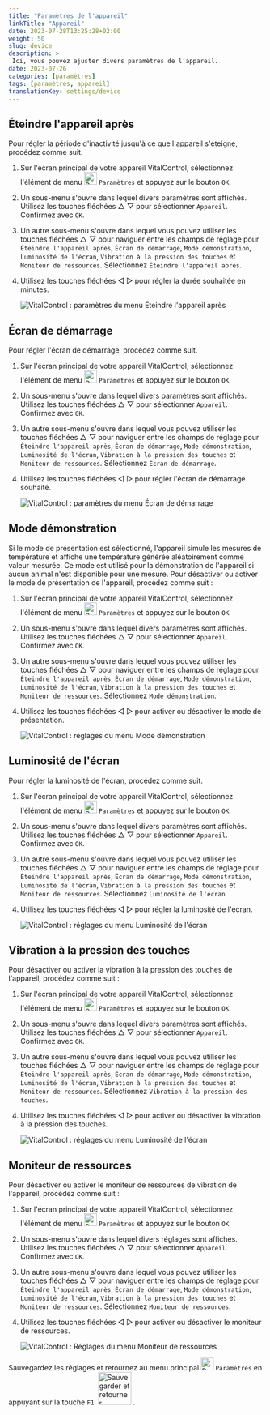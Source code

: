 ```yaml
---
title: "Paramètres de l'appareil"
linkTitle: "Appareil"
date: 2023-07-28T13:25:28+02:00
weight: 50
slug: device
description: >
 Ici, vous pouvez ajuster divers paramètres de l'appareil.
date: 2023-07-26
categories: [paramètres]
tags: [paramètres, appareil]
translationKey: settings/device
---
```

## Éteindre l'appareil après
Pour régler la période d'inactivité jusqu'à ce que l'appareil s'éteigne, procédez comme suit.

1. Sur l'écran principal de votre appareil VitalControl, sélectionnez l'élément de menu <img src="/icons/gear.svg" width="25" align="bottom" alt="Paramètres" /> `Paramètres` et appuyez sur le bouton `OK`.

2. Un sous-menu s'ouvre dans lequel divers paramètres sont affichés. Utilisez les touches fléchées △ ▽ pour sélectionner `Appareil`. Confirmez avec `OK`.

3. Un autre sous-menu s'ouvre dans lequel vous pouvez utiliser les touches fléchées △ ▽ pour naviguer entre les champs de réglage pour `Éteindre l'appareil après`, `Écran de démarrage`, `Mode démonstration`, `Luminosité de l'écran`, `Vibration à la pression des touches` et `Moniteur de ressources`. Sélectionnez `Éteindre l'appareil après`.

4. Utilisez les touches fléchées ◁ ▷ pour régler la durée souhaitée en minutes.

    ![VitalControl : paramètres du menu Éteindre l'appareil après](../images/shutdowndeviceafter.png "Éteindre l'appareil après")

## Écran de démarrage

Pour régler l'écran de démarrage, procédez comme suit.

1. Sur l'écran principal de votre appareil VitalControl, sélectionnez l'élément de menu <img src="/icons/gear.svg" width="25" align="bottom" alt="Paramètres" /> `Paramètres` et appuyez sur le bouton `OK`.

2. Un sous-menu s'ouvre dans lequel divers paramètres sont affichés. Utilisez les touches fléchées △ ▽ pour sélectionner `Appareil`. Confirmez avec `OK`.

3. Un autre sous-menu s'ouvre dans lequel vous pouvez utiliser les touches fléchées △ ▽ pour naviguer entre les champs de réglage pour `Éteindre l'appareil après`, `Écran de démarrage`, `Mode démonstration`, `Luminosité de l'écran`, `Vibration à la pression des touches` et `Moniteur de ressources`. Sélectionnez `Écran de démarrage`.

4. Utilisez les touches fléchées ◁ ▷ pour régler l'écran de démarrage souhaité.

    ![VitalControl : paramètres du menu Écran de démarrage](../images/startupscreen.png "Écran de démarrage")

## Mode démonstration

Si le mode de présentation est sélectionné, l'appareil simule les mesures de température et affiche une température générée aléatoirement comme valeur mesurée. Ce mode est utilisé pour la démonstration de l'appareil si aucun animal n'est disponible pour une mesure. Pour désactiver ou activer le mode de présentation de l'appareil, procédez comme suit :

1. Sur l'écran principal de votre appareil VitalControl, sélectionnez l'élément de menu <img src="/icons/gear.svg" width="25" align="bottom" alt="Settings" /> `Paramètres` et appuyez sur le bouton `OK`.

2. Un sous-menu s'ouvre dans lequel divers paramètres sont affichés. Utilisez les touches fléchées △ ▽ pour sélectionner `Appareil`. Confirmez avec `OK`.

3. Un autre sous-menu s'ouvre dans lequel vous pouvez utiliser les touches fléchées △ ▽ pour naviguer entre les champs de réglage pour `Éteindre l'appareil après`, `Écran de démarrage`, `Mode démonstration`, `Luminosité de l'écran`, `Vibration à la pression des touches` et `Moniteur de ressources`. Sélectionnez `Mode démonstration`.

4. Utilisez les touches fléchées ◁ ▷ pour activer ou désactiver le mode de présentation.

    ![VitalControl : réglages du menu Mode démonstration](../images/demonstrationmode.png "Mode démonstration")

## Luminosité de l'écran

Pour régler la luminosité de l'écran, procédez comme suit.

1. Sur l'écran principal de votre appareil VitalControl, sélectionnez l'élément de menu <img src="/icons/gear.svg" width="25" align="bottom" alt="Settings" /> `Paramètres` et appuyez sur le bouton `OK`.

2. Un sous-menu s'ouvre dans lequel divers paramètres sont affichés. Utilisez les touches fléchées △ ▽ pour sélectionner `Appareil`. Confirmez avec `OK`.

3. Un autre sous-menu s'ouvre dans lequel vous pouvez utiliser les touches fléchées △ ▽ pour naviguer entre les champs de réglage pour `Éteindre l'appareil après`, `Écran de démarrage`, `Mode démonstration`, `Luminosité de l'écran`, `Vibration à la pression des touches` et `Moniteur de ressources`. Sélectionnez `Luminosité de l'écran`.

4. Utilisez les touches fléchées ◁ ▷ pour régler la luminosité de l'écran.

    ![VitalControl : réglages du menu Luminosité de l'écran](../images/displaybrightness.png "Luminosité de l'écran")

## Vibration à la pression des touches

Pour désactiver ou activer la vibration à la pression des touches de l'appareil, procédez comme suit :

1. Sur l'écran principal de votre appareil VitalControl, sélectionnez l'élément de menu <img src="/icons/gear.svg" width="25" align="bottom" alt="Settings" /> `Paramètres` et appuyez sur le bouton `OK`.

2. Un sous-menu s'ouvre dans lequel divers paramètres sont affichés. Utilisez les touches fléchées △ ▽ pour sélectionner `Appareil`. Confirmez avec `OK`.

3. Un autre sous-menu s'ouvre dans lequel vous pouvez utiliser les touches fléchées △ ▽ pour naviguer entre les champs de réglage pour `Éteindre l'appareil après`, `Écran de démarrage`, `Mode démonstration`, `Luminosité de l'écran`, `Vibration à la pression des touches` et `Moniteur de ressources`. Sélectionnez `Vibration à la pression des touches`.

4. Utilisez les touches fléchées ◁ ▷ pour activer ou désactiver la vibration à la pression des touches.

    ![VitalControl : réglages du menu Luminosité de l'écran](../images/vibrationonkeypress.png "Luminosité de l'écran")

## Moniteur de ressources

Pour désactiver ou activer le moniteur de ressources de vibration de l'appareil, procédez comme suit :

1. Sur l'écran principal de votre appareil VitalControl, sélectionnez l'élément de menu <img src="/icons/gear.svg" width="25" align="bottom" alt="Paramètres" /> `Paramètres` et appuyez sur le bouton `OK`.

2. Un sous-menu s'ouvre dans lequel divers réglages sont affichés. Utilisez les touches fléchées △ ▽ pour sélectionner `Appareil`. Confirmez avec `OK`.

3. Un autre sous-menu s'ouvre dans lequel vous pouvez utiliser les touches fléchées △ ▽ pour naviguer entre les champs de réglage pour `Éteindre l'appareil après`, `Écran de démarrage`, `Mode démonstration`, `Luminosité de l'écran`, `Vibration à la pression des touches` et `Moniteur de ressources`. Sélectionnez `Moniteur de ressources`.

4. Utilisez les touches fléchées ◁ ▷ pour activer ou désactiver le moniteur de ressources.

    ![VitalControl : Réglages du menu Moniteur de ressources](../images/resourcemonitor.png "Moniteur de ressources")


Sauvegardez les réglages et retournez au menu principal <img src="/icons/gear.svg" width="25" align="bottom" alt="Paramètres" /> `Paramètres` en appuyant sur la touche `F1` &nbsp;<img src="/icons/footer/save_exit.svg" width="65" align="bottom" alt="Sauvegarder et retourner" />&nbsp;.
